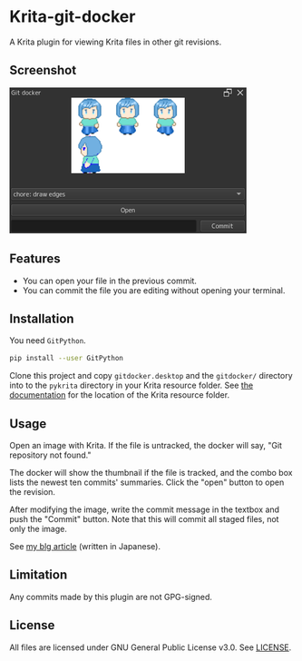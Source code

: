 # Krita-git-docker
A Krita plugin for viewing Krita files in other git revisions.

## Screenshot

![Screenshot](screenshot.png)

## Features

* You can open your file in the previous commit.
* You can commit the file you are editing without opening your terminal.

## Installation

You need `GitPython`.

```sh
pip install --user GitPython
```

Clone this project and copy `gitdocker.desktop` and the `gitdocker/` directory into to the `pykrita` directory in your Krita resource folder. See [the documentation](https://docs.krita.org/en/reference_manual/resource_management.html#resource-management) for the location of the Krita resource folder.

## Usage

Open an image with Krita. If the file is untracked, the docker will say, "Git repository not found."

The docker will show the thumbnail if the file is tracked, and the combo box lists the newest ten commits' summaries. Click the "open" button to open the revision.

After modifying the image, write the commit message in the textbox and push the "Commit" button. Note that this will commit all staged files, not only the image.

See [my blg article](https://tokuchan3515.hatenablog.com/entry/2022/04/03/162752) (written in Japanese).

## Limitation

Any commits made by this plugin are not GPG-signed.

## License

All files are licensed under GNU General Public License v3.0. See [LICENSE](https://github.com/toku-sa-n/Krita-git-docker/blob/main/LICENSE).
